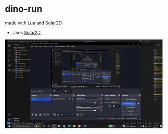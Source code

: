# dino-run

made with Lua and Solar2D

* Uses [Solar2D](https://solar2d.com/)

<img src="https://github.com/pepega90/dino-run/blob/main/preview.gif" />
